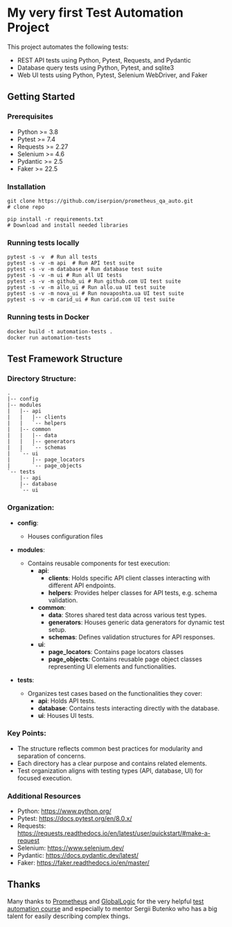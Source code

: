 # My very first Test Automation Project

This project automates the following tests:
- REST API tests using Python, Pytest, Requests, and Pydantic
- Database query tests using Python, Pytest, and sqlite3
- Web UI tests using Python, Pytest, Selenium WebDriver, and Faker

## Getting Started
### Prerequisites
- Python >= 3.8
- Pytest >= 7.4
- Requests >= 2.27
- Selenium >= 4.6
- Pydantic >= 2.5
- Faker >= 22.5

### Installation

```
git clone https://github.com/iserpion/prometheus_qa_auto.git
# clone repo

pip install -r requirements.txt
# Download and install needed libraries
```

### Running tests locally
```
pytest -s -v  # Run all tests
pytest -s -v -m api  # Run API test suite
pytest -s -v -m database # Run database test suite
pytest -s -v -m ui # Run all UI tests
pytest -s -v -m github_ui # Run github.com UI test suite
pytest -s -v -m allo_ui # Run allo.ua UI test suite
pytest -s -v -m nova_ui # Run novaposhta.ua UI test suite
pytest -s -v -m carid_ui # Run carid.com UI test suite
```

### Running tests in Docker
```
docker build -t automation-tests .
docker run automation-tests
```

## Test Framework Structure
### Directory Structure:
```
.
|-- config
|-- modules
|   |-- api
|   |   |-- clients
|   |   `-- helpers
|   |-- common
|   |   |-- data
|   |   |-- generators
|   |   `-- schemas
|   `-- ui
|       |-- page_locators
|       `-- page_objects
`-- tests
    |-- api
    |-- database
    `-- ui

```
### Organization:

- **config**:
  - Houses configuration files 

- **modules**:
  - Contains reusable components for test execution:
    - **api**:
        - **clients**: Holds specific API client classes interacting with different API endpoints.
        - **helpers**: Provides helper classes for API tests, e.g. schema validation.
    - **common**:
      - **data**: Stores shared test data across various test types.
      - **generators**: Houses generic data generators for dynamic test setup.
      - **schemas**: Defines validation structures for API responses.
    - **ui**:
      - **page_locators**: Contains page locators classes
      - **page_objects**: Contains reusable page object classes representing UI elements and functionalities.
- **tests**:
  - Organizes test cases based on the functionalities they cover:
    - **api**: Holds API tests.
    - **database**: Contains tests interacting directly with the database.
    - **ui**: Houses UI tests.

### Key Points:

- The structure reflects common best practices for modularity and separation of concerns.
- Each directory has a clear purpose and contains related elements.
- Test organization aligns with testing types (API, database, UI) for focused execution.

### Additional Resources
- Python: https://www.python.org/
- Pytest: https://docs.pytest.org/en/8.0.x/
- Requests: https://requests.readthedocs.io/en/latest/user/quickstart/#make-a-request
- Selenium: https://www.selenium.dev/
- Pydantic: https://docs.pydantic.dev/latest/
- Faker: https://faker.readthedocs.io/en/master/

## Thanks
Many thanks to [Prometheus](https://prometheus.org.ua/) and [GlobalLogic](https://www.globallogic.com/ua/) for the very helpful [test automation course](https://prometheus.org.ua/prometheus-plus/automatic-software-testing/)
and especially to mentor Sergii Butenko who has a big talent for easily describing complex things.


